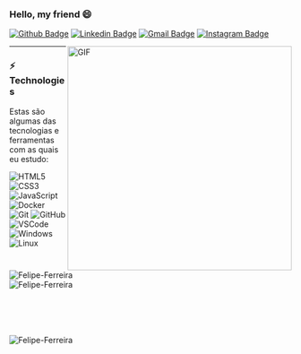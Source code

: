 ### Hello, my friend 😄

[![Github Badge](https://img.shields.io/badge/-Github-000?style=flat-square&logo=Github&logoColor=white&link=https://github.com/FNetoF)](https://github.com/FNetoF)
[![Linkedin Badge](https://img.shields.io/badge/-LinkedIn-blue?style=flat-square&logo=Linkedin&logoColor=white&link=https://www.linkedin.com/in/felipe-fe/)](https://www.linkedin.com/in/felipe-fe/)
[![Gmail Badge](https://img.shields.io/badge/-Gmail-c14438?style=flat-square&logo=Gmail&logoColor=white&link=mailto:netofelipeferreira1@gmail.com)](netofelipeferreira1@gmail.com)
[![Instagram Badge](https://img.shields.io/badge/-Instagram-violet?style=flat-square&logo=Instagram&logoColor=white&link=https://www.instagram.com/felipeneto69/)](https://www.instagram.com/felipeneto69/)

<img align="right" alt="GIF" src="https://octocat-generator-assets.githubusercontent.com/my-octocat-1616242393601.png" width="400px" />

<hr>

### ⚡ Technologies

Estas são algumas das tecnologias e ferramentas com as quais eu estudo: 

![HTML5](https://img.shields.io/badge/-HTML5-E34F26?style=flat-square&logo=html5&logoColor=white)
![CSS3](https://img.shields.io/badge/-CSS3-549FDE?style=flat-square&logo=css3&logoColor=white)
![JavaScript](https://img.shields.io/badge/-JavaScript-F7B93E?style=flat-square&logo=javascript&logoColor=fff)
![Docker](https://img.shields.io/badge/-Docker-2496ED?style=flat-square&logo=docker&logoColor=white)
![Git](https://img.shields.io/badge/-Git-black?style=flat-square&logo=git)
![GitHub](https://img.shields.io/badge/-GitHub-181717?style=flat-square&logo=github)
![VSCode](https://img.shields.io/badge/-VSCode-0085D1?style=flat-square&logo=visual-studio-code&logoColor=white)
![Windows](https://img.shields.io/badge/-Windows-00ADEF?style=flat-square&logo=windows&logoColor=white)
![Linux](https://img.shields.io/badge/-Linux-16C60C?style=flat-square&logo=linux&logoColor=white)

<img src="https://github-readme-stats.vercel.app/api/top-langs/?username=FNetoF&layout=compact&show_icons=true&theme=dracula" alt="Felipe-Ferreira" />
<br>
<img align="left" src="https://github-readme-stats.vercel.app/api/top-langs/?username=FNetoF&layout=compact&theme=graywhite&title_color=268bd2" alt="Felipe-Ferreira" />
<br><br><br><br><br>
<p align="left"> 
    <img src="https://komarev.com/ghpvc/?username=FNetoF" alt="Felipe-Ferreira" /> 
</p>

